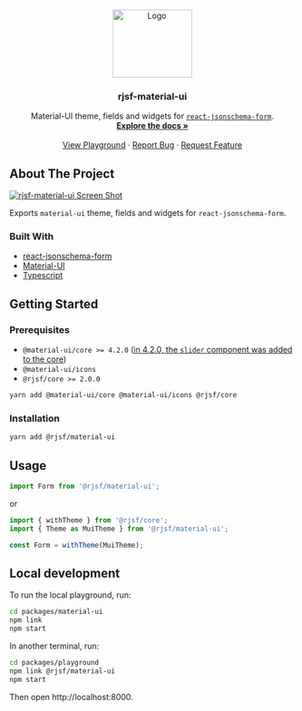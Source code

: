 <!-- PROJECT LOGO -->
<br />
<p align="center">
  <a href="https://github.com/cybertec-postgresql/rjsf-material-ui">
    <img src="https://raw.githubusercontent.com/cybertec-postgresql/rjsf-material-ui/master/rjsf-material-ui-logo.png" alt="Logo" width="140" height="120">
  </a>

  <h3 align="center">rjsf-material-ui</h3>

  <p align="center">
  Material-UI theme, fields and widgets for <a href="https://github.com/mozilla-services/react-jsonschema-form/"><code>react-jsonschema-form</code></a>.
    <br />
    <a href="https://react-jsonschema-form.readthedocs.io/en/latest/"><strong>Explore the docs »</strong></a>
    <br />
    <br />
    <a href="https://rjsf-team.github.io/rjsf-material-ui/">View Playground</a>
    ·
    <a href="https://github.com/rjsf-team/rjsf-material-ui/issues">Report Bug</a>
    ·
    <a href="https://github.com/rjsf-team/rjsf-material-ui/issues">Request Feature</a>
  </p>
</p>

<!-- ABOUT THE PROJECT -->

## About The Project

[![rjsf-material-ui Screen Shot][product-screenshot]](https://cybertec-postgresql.github.io/rjsf-material-ui)

Exports `material-ui` theme, fields and widgets for `react-jsonschema-form`.

### Built With

- [react-jsonschema-form](https://github.com/mozilla-services/react-jsonschema-form/)
- [Material-UI](https://material-ui.com/)
- [Typescript](https://www.typescriptlang.org/)

<!-- GETTING STARTED -->

## Getting Started

### Prerequisites

- `@material-ui/core >= 4.2.0` ([in 4.2.0, the `slider` component was added to the core](https://github.com/mui-org/material-ui/pull/16416))
- `@material-ui/icons`
- `@rjsf/core >= 2.0.0`

```sh
yarn add @material-ui/core @material-ui/icons @rjsf/core
```

### Installation

```sh
yarn add @rjsf/material-ui
```

## Usage

```javascript
import Form from '@rjsf/material-ui';
```

or

```javascript
import { withTheme } from '@rjsf/core';
import { Theme as MuiTheme } from '@rjsf/material-ui';

const Form = withTheme(MuiTheme);
```

## Local development

To run the local playground, run:

```bash
cd packages/material-ui
npm link
npm start
```

In another terminal, run:

```bash
cd packages/playground
npm link @rjsf/material-ui
npm start
```

Then open http://localhost:8000.

<!-- MARKDOWN LINKS & IMAGES -->
<!-- https://www.markdownguide.org/basic-syntax/#reference-style-links -->

[build-shield]: https://img.shields.io/circleci/build/github/cybertec-postgresql/rjsf-material-ui.svg?style=flat-square&token=a58b0890f96bff2b53eef0f4d9c9e5d16eec2200
[build-url]: https://circleci.com/gh/cybertec-postgresql/rjsf-material-ui
[contributors-shield]: https://img.shields.io/badge/contributors-1-orange.svg?style=flat-square
[contributors-url]: https://github.com/cybertec-postgresql/rjsf-material-ui/graphs/contributors
[license-shield]: https://img.shields.io/badge/license-MIT-blue.svg?style=flat-square
[license-url]: https://choosealicense.com/licenses/mit
[npm-shield]: https://img.shields.io/npm/v/rjsf-material-ui/latest.svg?style=flat-square
[npm-url]: https://www.npmjs.com/package/rjsf-material-ui
[npm-dl-shield]: https://img.shields.io/npm/dm/rjsf-material-ui.svg?style=flat-square
[npm-dl-url]: https://www.npmjs.com/package/rjsf-material-ui
[product-screenshot]: https://raw.githubusercontent.com/cybertec-postgresql/rjsf-material-ui/master/screenshot.png
